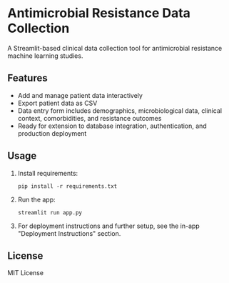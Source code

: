 # Antimicrobial Resistance Data Collection

A Streamlit-based clinical data collection tool for antimicrobial resistance machine learning studies.

## Features

- Add and manage patient data interactively
- Export patient data as CSV
- Data entry form includes demographics, microbiological data, clinical context, comorbidities, and resistance outcomes
- Ready for extension to database integration, authentication, and production deployment

## Usage

1. Install requirements:
    ```
    pip install -r requirements.txt
    ```

2. Run the app:
    ```
    streamlit run app.py
    ```

3. For deployment instructions and further setup, see the in-app "Deployment Instructions" section.

## License

MIT License
